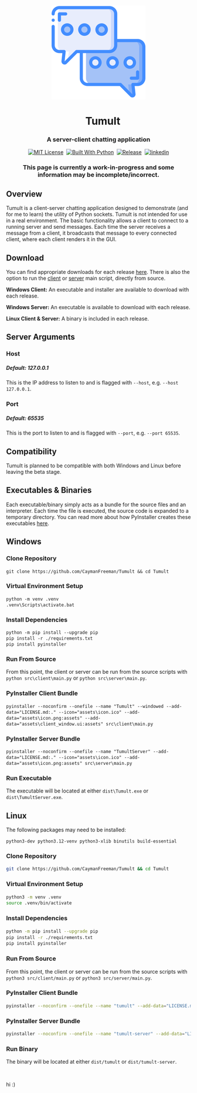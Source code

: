 <p align="center">
  <img src="assets/icon.png" width="256" height="256" alt="Tumult Logo">
</p>

<div id="toc" align="center">
  <ul style="list-style: none;">
    <summary>
      <h1 align="center">
        Tumult
      </h1>
    </summary>
  </ul>
</div>

<h3 align="center">
  A server-client chatting application
</h3>

<p align="center">
  <a href="https://github.com/CaymanFreeman/Tumult/blob/main/LICENSE.md"><img alt="MIT License" src="https://img.shields.io/github/license/CaymanFreeman/Tumult?style=flat&color=%23B20D35"></a>&nbsp;
  <a href="https://www.python.org/"><img alt="Built With Python" src="https://img.shields.io/badge/built_with-Python-brightgreen&style=flat"></a>&nbsp;
  <a href="https://github.com/CaymanFreeman/Tumult/releases"><img alt="Release" src="https://img.shields.io/github/v/release/CaymanFreeman/Tumult?include_prereleases&display_name=release&style=flat&color=%239d69c3"></a>&nbsp;
  <a href="https://www.linkedin.com/in/caymanfreeman/"><img alt="linkedin" src="https://img.shields.io/badge/linkedin-Connect_with_me-%230072b1?style=flat"></a>
</p>

<h3 align="center">This page is currently a work-in-progress and some information may be incomplete/incorrect.</h3>

## Overview

Tumult is a client-server chatting application designed to demonstrate (and for me to learn) the utility of Python sockets. Tumult is not intended for use in a real environment. The basic functionality allows a client to connect to a running server and send messages. Each time the server receives a message from a client, it broadcasts that message to every connected client, where each client renders it in the GUI.

## Download

You can find appropriate downloads for each release [here](https://github.com/CaymanFreeman/Tumult/releases). There is also the option to run the [client](https://github.com/CaymanFreeman/Tumult/blob/main/src/client/main.py) or [server](https://github.com/CaymanFreeman/Tumult/blob/main/src/server/main.py) main script, directly from source.

**Windows Client:** An executable and installer are available to download with each release.

**Windows Server:** An executable is available to download with each release.

**Linux Client & Server:** A binary is included in each release.

## Server Arguments

### Host

##### Default: 127.0.0.1
This is the IP address to listen to and is flagged with `--host`, e.g. `--host 127.0.0.1`.

### Port

##### Default: 65535
This is the port to listen to and is flagged with `--port`, e.g. `--port 65535`.

## Compatibility

Tumult is planned to be compatible with both Windows and Linux before leaving the beta stage.

## Executables & Binaries

Each executable/binary simply acts as a bundle for the source files and an interpreter. Each time the file is executed, the source code is expanded to a temporary directory. You can read more about how PyInstaller creates these executables [here](https://pyinstaller.org/en/stable/operating-mode.html#how-the-one-file-program-works).

## Windows

### Clone Repository
```batch
git clone https://github.com/CaymanFreeman/Tumult && cd Tumult
```

### Virtual Environment Setup
```batch
python -m venv .venv
.venv\Scripts\activate.bat
```

### Install Dependencies
```batch
python -m pip install --upgrade pip
pip install -r ./requirements.txt
pip install pyinstaller
```

### Run From Source

From this point, the client or server can be run from the source scripts with `python src\client\main.py` or `python src\server\main.py`.

### PyInstaller Client Bundle
```batch
pyinstaller --noconfirm --onefile --name "Tumult" --windowed --add-data="LICENSE.md:." --icon="assets\icon.ico" --add-data="assets\icon.png:assets" --add-data="assets\client_window.ui:assets" src\client\main.py
```

### PyInstaller Server Bundle
```batch
pyinstaller --noconfirm --onefile --name "TumultServer" --add-data="LICENSE.md:." --icon="assets\icon.ico" --add-data="assets\icon.png:assets" src\server\main.py
```

### Run Executable

The executable will be located at either `dist\Tumult.exe` or `dist\TumultServer.exe`.

## Linux

The following packages may need to be installed: 
```
python3-dev python3.12-venv python3-xlib binutils build-essential
```

### Clone Repository
```bash
git clone https://github.com/CaymanFreeman/Tumult && cd Tumult
```

### Virtual Environment Setup
```bash
python3 -m venv .venv
source .venv/bin/activate
```

### Install Dependencies
```bash
python -m pip install --upgrade pip
pip install -r ./requirements.txt
pip install pyinstaller
```

### Run From Source

From this point, the client or server can be run from the source scripts with `python3 src/client/main.py` or `python3 src/server/main.py`.

### PyInstaller Client Bundle
```bash
pyinstaller --noconfirm --onefile --name "tumult" --add-data="LICENSE.md:." --add-data="assets/client_window.ui:assets" src/client/main.py
```

### PyInstaller Server Bundle
```bash
pyinstaller --noconfirm --onefile --name "tumult-server" --add-data="LICENSE.md:." src/server/main.py
```

### Run Binary

The binary will be located at either `dist/tumult` or `dist/tumult-server`.

‎

hi :)
